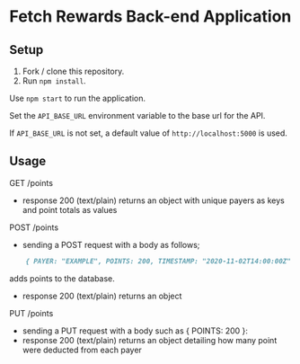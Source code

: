 # Fetch Rewards Back-end Application

## Setup

1. Fork / clone this repository.
1. Run `npm install`.

Use `npm start` to run the application.

Set the `API_BASE_URL` environment variable to the base url for the API.

If `API_BASE_URL` is not set, a default value of `http://localhost:5000` is used.

## Usage

GET /points
* response 200 (text/plain) returns an object with unique payers as keys and point totals as values

POST /points
* sending a POST request with a body as follows;

```md
    { PAYER: "EXAMPLE", POINTS: 200, TIMESTAMP: "2020-11-02T14:00:00Z" }
```
adds points to the database.
* response 200 (text/plain) returns an object 

PUT /points
* sending a PUT request with a body such as { POINTS: 200 }:
* response 200 (text/plain) returns an object detailing how many point were deducted from each payer